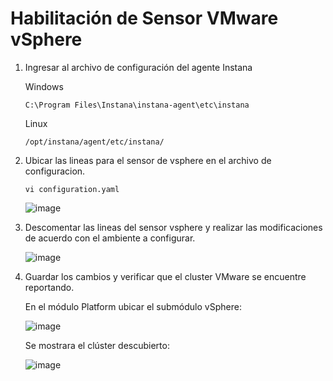 # Habilitación de Sensor VMware vSphere

1. Ingresar al archivo de configuración del agente Instana

   Windows

       C:\Program Files\Instana\instana-agent\etc\instana

   Linux

       /opt/instana/agent/etc/instana/

2. Ubicar las lineas para el sensor de vsphere en el archivo de configuracion.

       vi configuration.yaml

   ![image](https://github.com/juan-conde-21/Instalacion-Agente-Instana/assets/13276404/3059bd09-8641-465d-9344-1097fba5c4ed)

4. Descomentar las lineas del sensor vsphere y realizar las modificaciones de acuerdo con el ambiente a configurar.

   ![image](https://github.com/juan-conde-21/Instalacion-Agente-Instana/assets/13276404/fe1a0536-6200-4403-830f-adb477dd2b5e)

5. Guardar los cambios y verificar que el cluster VMware se encuentre reportando.

   En el módulo Platform ubicar el submódulo vSphere:

   ![image](https://github.com/juan-conde-21/Instalacion-Agente-Instana/assets/13276404/a1d6466c-0496-40ca-a59f-6fd342a75f1d)

   Se mostrara el clúster descubierto:

   ![image](https://github.com/juan-conde-21/Instalacion-Agente-Instana/assets/13276404/e6d9be04-5490-4ae2-b2e7-0b56586d49db)

   





